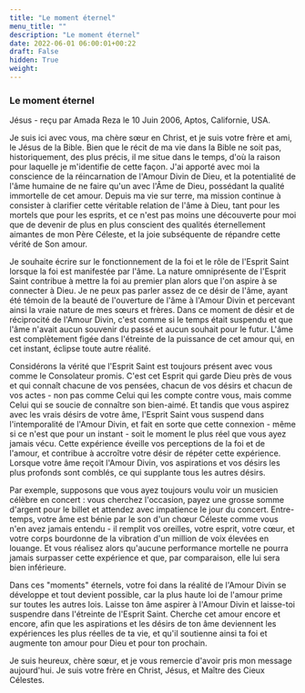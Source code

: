 ```yaml
---
title: "Le moment éternel"
menu_title: ""
description: "Le moment éternel"
date: 2022-06-01 06:00:01+00:22
draft: False
hidden: True
weight:
---
```

### Le moment éternel

Jésus - reçu par Amada Reza le 10 Juin 2006, Aptos, Californie, USA.

Je suis ici avec vous, ma chère sœur en Christ, et je suis votre frère et ami, le Jésus de la Bible. Bien que le récit de ma vie dans la Bible ne soit pas, historiquement, des plus précis, il me situe dans le temps, d'où la raison pour laquelle je m'identifie de cette façon. J'ai apporté avec moi la conscience de la réincarnation de l'Amour Divin de Dieu, et la potentialité de l'âme humaine de ne faire qu'un avec l'Âme de Dieu, possédant la qualité immortelle de cet amour. Depuis ma vie sur terre, ma mission continue à consister à clarifier cette véritable relation de l'âme à Dieu, tant pour les mortels que pour les esprits, et ce n'est pas moins une découverte pour moi que de devenir de plus en plus conscient des qualités éternellement aimantes de mon Père Céleste, et la joie subséquente de répandre cette vérité de Son amour.

Je souhaite écrire sur le fonctionnement de la foi et le rôle de l'Esprit Saint lorsque la foi est manifestée par l'âme. La nature omniprésente de l'Esprit Saint contribue à mettre la foi au premier plan alors que l'on aspire à se connecter à Dieu. Je ne peux pas parler assez de ce désir de l'âme, ayant été témoin de la beauté de l'ouverture de l'âme à l'Amour Divin et percevant ainsi la vraie nature de mes sœurs et frères. Dans ce moment de désir et de réciprocité de l'Amour Divin, c'est comme si le temps était suspendu et que l'âme n'avait aucun souvenir du passé et aucun souhait pour le futur. L'âme est complètement figée dans l'étreinte de la puissance de cet amour qui, en cet instant, éclipse toute autre réalité.

Considérons la vérité que l'Esprit Saint est toujours présent avec vous comme le Consolateur promis. C'est cet Esprit qui garde Dieu près de vous et qui connaît chacune de vos pensées, chacun de vos désirs et chacun de vos actes - non pas comme Celui qui les compte contre vous, mais comme Celui qui se soucie de connaître son bien-aimé. Et tandis que vous aspirez avec les vrais désirs de votre âme, l'Esprit Saint vous suspend dans l'intemporalité de l'Amour Divin, et fait en sorte que cette connexion - même si ce n'est que pour un instant - soit le moment le plus réel que vous ayez jamais vécu. Cette expérience éveille vos perceptions de la foi et de l'amour, et contribue à accroître votre désir de répéter cette expérience. Lorsque votre âme reçoit l'Amour Divin, vos aspirations et vos désirs les plus profonds sont comblés, ce qui supplante tous les autres désirs.

Par exemple, supposons que vous ayez toujours voulu voir un musicien célèbre en concert : vous cherchez l'occasion, payez une grosse somme d'argent pour le billet et attendez avec impatience le jour du concert. Entre-temps, votre âme est bénie par le son d'un chœur Céleste comme vous n'en avez jamais entendu - il remplit vos oreilles, votre esprit, votre cœur, et votre corps bourdonne de la vibration d'un million de voix élevées en louange. Et vous réalisez alors qu'aucune performance mortelle ne pourra jamais surpasser cette expérience et que, par comparaison, elle lui sera bien inférieure.

Dans ces "moments" éternels, votre foi dans la réalité de l'Amour Divin se développe et tout devient possible, car la plus haute loi de l'amour prime sur toutes les autres lois. Laisse ton âme aspirer à l'Amour Divin et laisse-toi suspendre dans l'étreinte de l'Esprit Saint. Cherche cet amour encore et encore, afin que les aspirations et les désirs de ton âme deviennent les expériences les plus réelles de ta vie, et qu'il soutienne ainsi ta foi et augmente ton amour pour Dieu et pour ton prochain.

Je suis heureux, chère sœur, et je vous remercie d'avoir pris mon message aujourd'hui. Je suis votre frère en Christ, Jésus, et Maître des Cieux Célestes.
